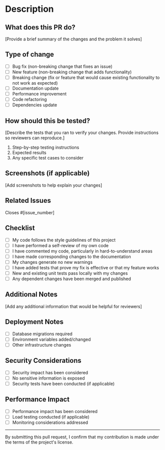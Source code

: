 # Description

## What does this PR do?
[Provide a brief summary of the changes and the problem it solves]

## Type of change
- [ ] Bug fix (non-breaking change that fixes an issue)
- [ ] New feature (non-breaking change that adds functionality)
- [ ] Breaking change (fix or feature that would cause existing functionality to not work as expected)
- [ ] Documentation update
- [ ] Performance improvement
- [ ] Code refactoring
- [ ] Dependencies update

## How should this be tested?
[Describe the tests that you ran to verify your changes. Provide instructions so reviewers can reproduce.]

1. Step-by-step testing instructions
2. Expected results
3. Any specific test cases to consider

## Screenshots (if applicable)
[Add screenshots to help explain your changes]

## Related Issues
Closes #[issue_number]

## Checklist
- [ ] My code follows the style guidelines of this project
- [ ] I have performed a self-review of my own code
- [ ] I have commented my code, particularly in hard-to-understand areas
- [ ] I have made corresponding changes to the documentation
- [ ] My changes generate no new warnings
- [ ] I have added tests that prove my fix is effective or that my feature works
- [ ] New and existing unit tests pass locally with my changes
- [ ] Any dependent changes have been merged and published

## Additional Notes
[Add any additional information that would be helpful for reviewers]

## Deployment Notes
- [ ] Database migrations required
- [ ] Environment variables added/changed
- [ ] Other infrastructure changes

## Security Considerations
- [ ] Security impact has been considered
- [ ] No sensitive information is exposed
- [ ] Security tests have been conducted (if applicable)

## Performance Impact
- [ ] Performance impact has been considered
- [ ] Load testing conducted (if applicable)
- [ ] Monitoring considerations addressed

---
By submitting this pull request, I confirm that my contribution is made under the terms of the project's license.